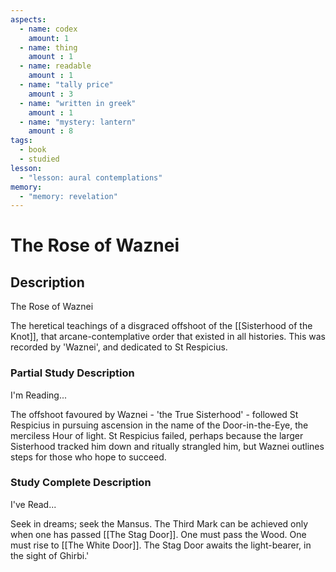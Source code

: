 ```yaml
---
aspects: 
  - name: codex
    amount: 1
  - name: thing
    amount : 1
  - name: readable
    amount : 1
  - name: "tally price"
    amount : 3
  - name: "written in greek"
    amount : 1
  - name: "mystery: lantern"
    amount : 8
tags:
  - book
  - studied
lesson:
  - "lesson: aural contemplations"
memory:
  - "memory: revelation"
---
```


# The Rose of Waznei

## Description
The Rose of Waznei

The heretical teachings of a disgraced offshoot of the [[Sisterhood of the Knot]], that arcane-contemplative order that existed in all histories. This was recorded by 'Waznei', and dedicated to St Respicius.
### Partial Study Description
I'm Reading...

The offshoot favoured by Waznei - 'the True Sisterhood' - followed St Respicius in pursuing ascension in the name of the Door-in-the-Eye, the merciless Hour of light. St Respicius failed, perhaps because the larger Sisterhood tracked him down and ritually strangled him, but Waznei outlines steps for those who hope to succeed. 
### Study Complete Description
I've Read...

Seek in dreams; seek the Mansus. The Third Mark can be achieved only when one has passed [[The Stag Door]]. One must pass the Wood. One must rise to [[The White Door]]. The Stag Door awaits the light-bearer, in the sight of Ghirbi.'